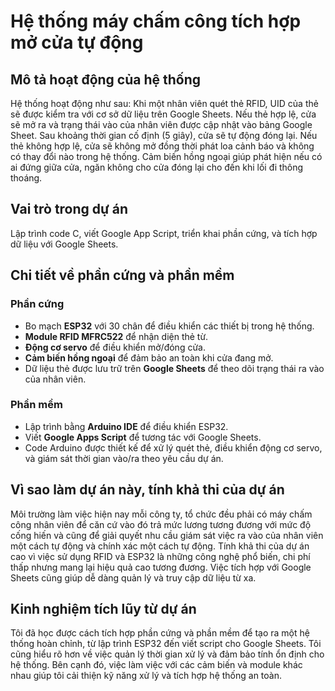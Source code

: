 # Hệ thống máy chấm công tích hợp mở cửa tự động

## Mô tả hoạt động của hệ thống
Hệ thống hoạt động như sau: Khi một nhân viên quét thẻ RFID, UID của thẻ sẽ được kiểm tra với cơ sở dữ liệu trên Google Sheets. Nếu thẻ hợp lệ, cửa sẽ mở ra và trạng thái vào của nhân viên được cập nhật vào bảng Google Sheet. Sau khoảng thời gian cố định (5 giây), cửa sẽ tự động đóng lại. Nếu thẻ không hợp lệ, cửa sẽ không mở đồng thời phát loa cảnh báo và không có thay đổi nào trong hệ thống. Cảm biến hồng ngoại giúp phát hiện nếu có ai đứng giữa cửa, ngăn không cho cửa đóng lại cho đến khi lối đi thông thoáng.

## Vai trò trong dự án
Lập trình code C, viết Google App Script, triển khai phần cứng, và tích hợp dữ liệu với Google Sheets.

## Chi tiết về phần cứng và phần mềm

### Phần cứng
- Bo mạch **ESP32** với 30 chân để điều khiển các thiết bị trong hệ thống.
- **Module RFID MFRC522** để nhận diện thẻ từ.
- **Động cơ servo** để điều khiển mở/đóng cửa.
- **Cảm biến hồng ngoại** để đảm bảo an toàn khi cửa đang mở.
- Dữ liệu thẻ được lưu trữ trên **Google Sheets** để theo dõi trạng thái ra vào của nhân viên.

### Phần mềm
- Lập trình bằng **Arduino IDE** để điều khiển ESP32.
- Viết **Google Apps Script** để tương tác với Google Sheets. 
- Code Arduino được thiết kế để xử lý quét thẻ, điều khiển động cơ servo, và giám sát thời gian vào/ra theo yêu cầu dự án.

## Vì sao làm dự án này, tính khả thi của dự án
Môi trường làm việc hiện nay mỗi công ty, tổ chức đều phải có máy chấm công nhân viên để căn cứ vào đó trả mức lương tương đương với mức độ cống hiến và cũng để giải quyết nhu cầu giám sát việc ra vào của nhân viên một cách tự động và chính xác một cách tự động. Tính khả thi của dự án cao vì việc sử dụng RFID và ESP32 là những công nghệ phổ biến, chi phí thấp nhưng mang lại hiệu quả cao tương đương. Việc tích hợp với Google Sheets cũng giúp dễ dàng quản lý và truy cập dữ liệu từ xa.

## Kinh nghiệm tích lũy từ dự án
Tôi đã học được cách tích hợp phần cứng và phần mềm để tạo ra một hệ thống hoàn chỉnh, từ lập trình ESP32 đến viết script cho Google Sheets. Tôi cũng hiểu rõ hơn về việc quản lý thời gian xử lý và đảm bảo tính ổn định cho hệ thống. Bên cạnh đó, việc làm việc với các cảm biến và module khác nhau giúp tôi cải thiện kỹ năng xử lý và tích hợp hệ thống an toàn.
